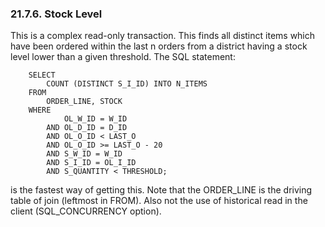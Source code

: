 <div>

<div>

<div>

<div>

### 21.7.6. Stock Level

</div>

</div>

</div>

This is a complex read-only transaction. This finds all distinct items
which have been ordered within the last n orders from a district having
a stock level lower than a given threshold. The SQL statement:

``` programlisting
    SELECT
        COUNT (DISTINCT S_I_ID) INTO N_ITEMS
    FROM
        ORDER_LINE, STOCK
    WHERE
            OL_W_ID = W_ID
        AND OL_D_ID = D_ID
        AND OL_O_ID < LAST_O
        AND OL_O_ID >= LAST_O - 20
        AND S_W_ID = W_ID
        AND S_I_ID = OL_I_ID
        AND S_QUANTITY < THRESHOLD;
```

is the fastest way of getting this. Note that the ORDER_LINE is the
driving table of join (leftmost in FROM). Also not the use of historical
read in the client (SQL_CONCURRENCY option).

</div>
